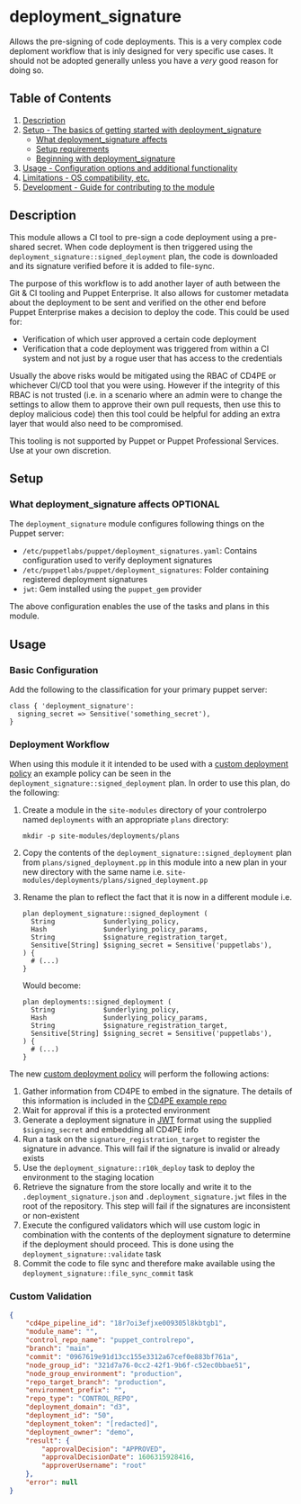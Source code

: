 # deployment_signature

Allows the pre-signing of code deployments. This is a very complex code deploment workflow that is inly designed for very specific use cases. It should not be adopted generally unless you have a *very* good reason for doing so.

## Table of Contents

1. [Description](#description)
1. [Setup - The basics of getting started with deployment_signature](#setup)
    * [What deployment_signature affects](#what-deployment_signature-affects)
    * [Setup requirements](#setup-requirements)
    * [Beginning with deployment_signature](#beginning-with-deployment_signature)
1. [Usage - Configuration options and additional functionality](#usage)
1. [Limitations - OS compatibility, etc.](#limitations)
1. [Development - Guide for contributing to the module](#development)

## Description

This module allows a CI tool to pre-sign a code deployment using a pre-shared secret. When code deployment is then triggered using the `deployment_signature::signed_deployment` plan, the code is downloaded and its signature verified before it is added to file-sync.

The purpose of this workflow is to add another layer of auth between the Git & CI tooling and Puppet Enterprise. It also allows for customer metadata about the deployment to be sent and verified on the other end before Puppet Enterprise makes a decision to deploy the code. This could be used for:

* Verification of which user approved a certain code deployment
* Verification that a code deployment was triggered from within a CI system and not just by a rogue user that has access to the credentials

Usually the above risks would be mitigated using the RBAC of CD4PE or whichever CI/CD tool that you were using. However if the integrity of this RBAC is not trusted (i.e. in a scenario where an admin were to change the settings to allow them to approve their own pull requests, then use this to deploy malicious code) then this tool could be helpful for adding an extra layer that would also need to be compromised.

This tooling is not supported by Puppet or Puppet Professional Services. Use at your own discretion.

## Setup

### What deployment_signature affects **OPTIONAL**

The `deployment_signature` module configures following things on the Puppet server:

* `/etc/puppetlabs/puppet/deployment_signatures.yaml`: Contains configuration used to verify deployment signatures
* `/etc/puppetlabs/puppet/deployment_signatures`: Folder containing registered deployment signatures
* `jwt`: Gem installed using the `puppet_gem` provider

The above configuration enables the use of the tasks and plans in this module.

## Usage

### Basic Configuration

Add the following to the classification for your primary puppet server:

```puppet
class { 'deployment_signature':
  signing_secret => Sensitive('something_secret'),
}
```

### Deployment Workflow

When using this module it it intended to be used with a [custom deployment policy](https://puppet.com/docs/continuous-delivery/4.x/custom_deployment_policy.html#add_custom_deployment_policy) an example policy can be seen in the `deployment_signature::signed_deployment` plan. In order to use this plan, do the following:

1. Create a module in the `site-modules` directory of your controlerpo named `deployments` with an appropriate `plans` directory:

    ```shell
    mkdir -p site-modules/deployments/plans
    ```

1. Copy the contents of the `deployment_signature::signed_deployment` plan from `plans/signed_deployment.pp` in this module into a new plan in your new directory with the same name i.e. `site-modules/deployments/plans/signed_deployment.pp`

1. Rename the plan to reflect the fact that it is now in a different module i.e.

    ```puppet
    plan deployment_signature::signed_deployment (
      String            $underlying_policy,
      Hash              $underlying_policy_params,
      String            $signature_registration_target,
      Sensitive[String] $signing_secret = Sensitive('puppetlabs'),
    ) {
      # (...)
    }
    ```

    Would become:

    ```puppet
    plan deployments::signed_deployment (
      String            $underlying_policy,
      Hash              $underlying_policy_params,
      String            $signature_registration_target,
      Sensitive[String] $signing_secret = Sensitive('puppetlabs'),
    ) {
      # (...)
    }
    ```

The new [custom deployment policy](https://puppet.com/docs/continuous-delivery/4.x/custom_deployment_policy.html#add_custom_deployment_policy) will perform the following actions:

1. Gather information from CD4PE to embed in the signature. The details of this information is included in the [CD4PE example repo](https://github.com/puppetlabs/puppetlabs-cd4pe_deployments#build-your-own-policy)
1. Wait for approval if this is a protected environment
1. Generate a deployment signature in [JWT](https://jwt.io/) format using the supplied `$signing_secret` and embedding all CD4PE info
1. Run a task on the `signature_registration_target` to register the signature in advance. This will fail if the signature is invalid or already exists
1. Use the `deployment_signature::r10k_deploy` task to deploy the environment to the staging location
1. Retrieve the signature from the store locally and write it to the `.deployment_signature.json` and `.deployment_signature.jwt` files in the root of the repository. This step will fail if the signatures are inconsistent or non-existent
1. Execute the configured validators which will use custom logic in combination with the contents of the deployment signature to determine if the deployment should proceed. This is done using the `deployment_signature::validate` task
1. Commit the code to file sync and therefore make available using the `deployment_signature::file_sync_commit` task

### Custom Validation

```json
{
    "cd4pe_pipeline_id": "18r7oi3efjxe009305l8kbtgb1",
    "module_name": "",
    "control_repo_name": "puppet_controlrepo",
    "branch": "main",
    "commit": "0967619e91d13cc155e3312a67cef0e883bf761a",
    "node_group_id": "321d7a76-0cc2-42f1-9b6f-c52ec0bbae51",
    "node_group_environment": "production",
    "repo_target_branch": "production",
    "environment_prefix": "",
    "repo_type": "CONTROL_REPO",
    "deployment_domain": "d3",
    "deployment_id": "50",
    "deployment_token": "[redacted]",
    "deployment_owner": "demo",
    "result": {
        "approvalDecision": "APPROVED",
        "approvalDecisionDate": 1606315928416,
        "approverUsername": "root"
    },
    "error": null
}
```